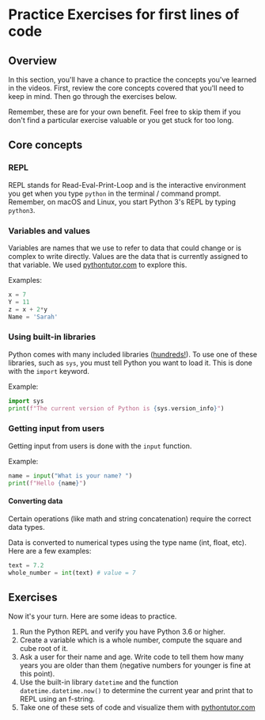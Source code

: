 # Practice Exercises for first lines of code

## Overview

In this section, you'll have a chance to practice the concepts you've learned in the videos. First, review the core concepts covered that you'll need to keep in mind. Then go through the exercises below. 

Remember, these are for your own benefit. Feel free to skip them if you don't find a particular exercise valuable or you get stuck for too long.

## Core concepts

### REPL

REPL stands for Read-Eval-Print-Loop and is the interactive environment you get when you type `python` in the terminal / command prompt. Remember, on macOS and Linux, you start Python 3's REPL by typing `python3`.

### Variables and values

Variables are names that we use to refer to data that could change or is complex to write directly. Values are the data that is currently assigned to that variable. We used [pythontutor.com](http://pythontutor.com) to explore this.

Examples:

```python
x = 7
Y = 11
z = x + 2*y 
Name = 'Sarah'
```

### Using built-in libraries

Python comes with many included libraries ([hundreds!](https://docs.python.org/3/library/)). To use one of these libraries, such as `sys`, you must tell Python you want to load it. This is done with the `import` keyword. 

Example:

```python
import sys
print(f"The current version of Python is {sys.version_info}")
```

### Getting input from users

Getting input from users is done with the `input` function.

Example:

```python
name = input("What is your name? ")
print(f"Hello {name}")
```

#### Converting data

Certain operations (like math and string concatenation) require the correct data types.

Data is converted to numerical types using the type name (int, float, etc). Here are a few examples:

```python
text = 7.2
whole_number = int(text) # value = 7
```

## Exercises

Now it's your turn. Here are some ideas to practice. 

1. Run the Python REPL and verify you have Python 3.6 or higher.
2. Create a variable which is a whole number, compute the square and cube root of it.
3. Ask a user for their name and age. Write code to tell them how many years you are older than them (negative numbers for younger is fine at this point).
4. Use the built-in library `datetime` and the function `datetime.datetime.now()` to determine the current year and print that to REPL using an f-string.
5. Take one of these sets of code and visualize them with [pythontutor.com](http://pythontutor.com/visualize.html#mode=edit)

